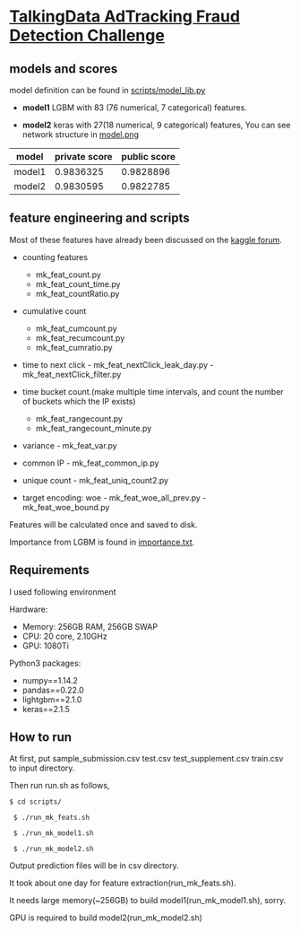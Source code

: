 # [TalkingData AdTracking Fraud Detection Challenge](https://www.kaggle.com/c/talkingdata-adtracking-fraud-detection)



## models and scores
model definition can be found in [scripts/model_lib.py](https://github.com/CuteChibiko/TalkingData/blob/master/scripts/model_lib.py)

  - **model1** LGBM with 83 (76 numerical, 7 categorical) features.

  - **model2** keras with 27(18 numerical, 9 categorical) features, You can see network structure in [model.png](https://github.com/CuteChibiko/TalkingData/blob/master/model.png)


|model|private score|public score|
|---|---|---|
|model1  |0.9836325|0.9828896|
|model2  |0.9830595|0.9822785|

## feature engineering and scripts
Most of these features have already been discussed on the [kaggle forum](https://www.kaggle.com/c/talkingdata-adtracking-fraud-detection/discussion).


  - counting features
    - mk_feat_count.py
    - mk_feat_count_time.py
    - mk_feat_countRatio.py

  - cumulative count
    - mk_feat_cumcount.py
    - mk_feat_recumcount.py
    - mk_feat_cumratio.py

  -  time to next click
    - mk_feat_nextClick_leak_day.py
    - mk_feat_nextClick_filter.py

  - time bucket count.(make multiple time intervals, and count the number of buckets which the IP exists)
    - mk_feat_rangecount.py
    - mk_feat_rangecount_minute.py

  -  variance
    - mk_feat_var.py

  -  common IP
    - mk_feat_common_ip.py

  -  unique count
    - mk_feat_uniq_count2.py

  -  target encoding: woe
    - mk_feat_woe_all_prev.py
    - mk_feat_woe_bound.py
    
Features will be calculated once and saved to disk.

Importance from LGBM is found in [importance.txt](https://github.com/CuteChibiko/TalkingData/blob/master/importance.txt).


## Requirements
I used following environment

Hardware:
  - Memory: 256GB RAM, 256GB SWAP
  - CPU: 20 core, 2.10GHz
  - GPU: 1080Ti
  
Python3 packages:
  - numpy==1.14.2
  - pandas==0.22.0
  - lightgbm==2.1.0
  - keras==2.1.5

## How to run

At first, put sample_submission.csv test.csv test_supplement.csv train.csv to input directory.

Then run run.sh as follows,

`$ cd scripts/`

` $ ./run_mk_feats.sh`

` $ ./run_mk_model1.sh`

` $ ./run_mk_model2.sh`

 Output prediction files will be in csv directory.
 
 It took about one day for feature extraction(run_mk_feats.sh).
 
 It needs large memory(~256GB) to build model1(run_mk_model1.sh), sorry.
 
 GPU is required to build model2(run_mk_model2.sh)
 

 
 
